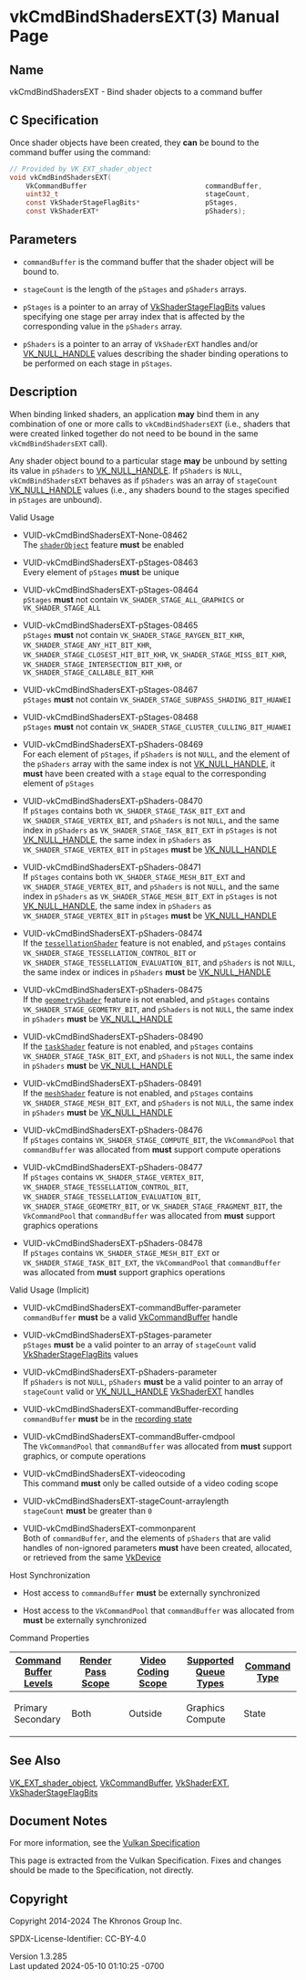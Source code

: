 # vkCmdBindShadersEXT(3) Manual Page

## Name

vkCmdBindShadersEXT - Bind shader objects to a command buffer



## <a href="#_c_specification" class="anchor"></a>C Specification

Once shader objects have been created, they **can** be bound to the
command buffer using the command:

``` c
// Provided by VK_EXT_shader_object
void vkCmdBindShadersEXT(
    VkCommandBuffer                             commandBuffer,
    uint32_t                                    stageCount,
    const VkShaderStageFlagBits*                pStages,
    const VkShaderEXT*                          pShaders);
```

## <a href="#_parameters" class="anchor"></a>Parameters

- `commandBuffer` is the command buffer that the shader object will be
  bound to.

- `stageCount` is the length of the `pStages` and `pShaders` arrays.

- `pStages` is a pointer to an array of
  [VkShaderStageFlagBits](https://registry.khronos.org/vulkan/specs/1.3-extensions/man/html/VkShaderStageFlagBits.html) values specifying
  one stage per array index that is affected by the corresponding value
  in the `pShaders` array.

- `pShaders` is a pointer to an array of `VkShaderEXT` handles and/or
  [VK_NULL_HANDLE](https://registry.khronos.org/vulkan/specs/1.3-extensions/man/html/VK_NULL_HANDLE.html) values describing the shader
  binding operations to be performed on each stage in `pStages`.

## <a href="#_description" class="anchor"></a>Description

When binding linked shaders, an application **may** bind them in any
combination of one or more calls to `vkCmdBindShadersEXT` (i.e., shaders
that were created linked together do not need to be bound in the same
`vkCmdBindShadersEXT` call).

Any shader object bound to a particular stage **may** be unbound by
setting its value in `pShaders` to
[VK_NULL_HANDLE](https://registry.khronos.org/vulkan/specs/1.3-extensions/man/html/VK_NULL_HANDLE.html). If `pShaders` is `NULL`,
`vkCmdBindShadersEXT` behaves as if `pShaders` was an array of
`stageCount` [VK_NULL_HANDLE](https://registry.khronos.org/vulkan/specs/1.3-extensions/man/html/VK_NULL_HANDLE.html) values (i.e., any
shaders bound to the stages specified in `pStages` are unbound).

Valid Usage

- <a href="#VUID-vkCmdBindShadersEXT-None-08462"
  id="VUID-vkCmdBindShadersEXT-None-08462"></a>
  VUID-vkCmdBindShadersEXT-None-08462  
  The <a
  href="https://registry.khronos.org/vulkan/specs/1.3-extensions/html/vkspec.html#features-shaderObject"
  target="_blank" rel="noopener"><code>shaderObject</code></a> feature
  **must** be enabled

- <a href="#VUID-vkCmdBindShadersEXT-pStages-08463"
  id="VUID-vkCmdBindShadersEXT-pStages-08463"></a>
  VUID-vkCmdBindShadersEXT-pStages-08463  
  Every element of `pStages` **must** be unique

- <a href="#VUID-vkCmdBindShadersEXT-pStages-08464"
  id="VUID-vkCmdBindShadersEXT-pStages-08464"></a>
  VUID-vkCmdBindShadersEXT-pStages-08464  
  `pStages` **must** not contain `VK_SHADER_STAGE_ALL_GRAPHICS` or
  `VK_SHADER_STAGE_ALL`

- <a href="#VUID-vkCmdBindShadersEXT-pStages-08465"
  id="VUID-vkCmdBindShadersEXT-pStages-08465"></a>
  VUID-vkCmdBindShadersEXT-pStages-08465  
  `pStages` **must** not contain `VK_SHADER_STAGE_RAYGEN_BIT_KHR`,
  `VK_SHADER_STAGE_ANY_HIT_BIT_KHR`,
  `VK_SHADER_STAGE_CLOSEST_HIT_BIT_KHR`, `VK_SHADER_STAGE_MISS_BIT_KHR`,
  `VK_SHADER_STAGE_INTERSECTION_BIT_KHR`, or
  `VK_SHADER_STAGE_CALLABLE_BIT_KHR`

- <a href="#VUID-vkCmdBindShadersEXT-pStages-08467"
  id="VUID-vkCmdBindShadersEXT-pStages-08467"></a>
  VUID-vkCmdBindShadersEXT-pStages-08467  
  `pStages` **must** not contain
  `VK_SHADER_STAGE_SUBPASS_SHADING_BIT_HUAWEI`

- <a href="#VUID-vkCmdBindShadersEXT-pStages-08468"
  id="VUID-vkCmdBindShadersEXT-pStages-08468"></a>
  VUID-vkCmdBindShadersEXT-pStages-08468  
  `pStages` **must** not contain
  `VK_SHADER_STAGE_CLUSTER_CULLING_BIT_HUAWEI`

- <a href="#VUID-vkCmdBindShadersEXT-pShaders-08469"
  id="VUID-vkCmdBindShadersEXT-pShaders-08469"></a>
  VUID-vkCmdBindShadersEXT-pShaders-08469  
  For each element of `pStages`, if `pShaders` is not `NULL`, and the
  element of the `pShaders` array with the same index is not
  [VK_NULL_HANDLE](https://registry.khronos.org/vulkan/specs/1.3-extensions/man/html/VK_NULL_HANDLE.html), it **must** have been created
  with a `stage` equal to the corresponding element of `pStages`

- <a href="#VUID-vkCmdBindShadersEXT-pShaders-08470"
  id="VUID-vkCmdBindShadersEXT-pShaders-08470"></a>
  VUID-vkCmdBindShadersEXT-pShaders-08470  
  If `pStages` contains both `VK_SHADER_STAGE_TASK_BIT_EXT` and
  `VK_SHADER_STAGE_VERTEX_BIT`, and `pShaders` is not `NULL`, and the
  same index in `pShaders` as `VK_SHADER_STAGE_TASK_BIT_EXT` in
  `pStages` is not [VK_NULL_HANDLE](https://registry.khronos.org/vulkan/specs/1.3-extensions/man/html/VK_NULL_HANDLE.html), the same index
  in `pShaders` as `VK_SHADER_STAGE_VERTEX_BIT` in `pStages` **must** be
  [VK_NULL_HANDLE](https://registry.khronos.org/vulkan/specs/1.3-extensions/man/html/VK_NULL_HANDLE.html)

- <a href="#VUID-vkCmdBindShadersEXT-pShaders-08471"
  id="VUID-vkCmdBindShadersEXT-pShaders-08471"></a>
  VUID-vkCmdBindShadersEXT-pShaders-08471  
  If `pStages` contains both `VK_SHADER_STAGE_MESH_BIT_EXT` and
  `VK_SHADER_STAGE_VERTEX_BIT`, and `pShaders` is not `NULL`, and the
  same index in `pShaders` as `VK_SHADER_STAGE_MESH_BIT_EXT` in
  `pStages` is not [VK_NULL_HANDLE](https://registry.khronos.org/vulkan/specs/1.3-extensions/man/html/VK_NULL_HANDLE.html), the same index
  in `pShaders` as `VK_SHADER_STAGE_VERTEX_BIT` in `pStages` **must** be
  [VK_NULL_HANDLE](https://registry.khronos.org/vulkan/specs/1.3-extensions/man/html/VK_NULL_HANDLE.html)

- <a href="#VUID-vkCmdBindShadersEXT-pShaders-08474"
  id="VUID-vkCmdBindShadersEXT-pShaders-08474"></a>
  VUID-vkCmdBindShadersEXT-pShaders-08474  
  If the <a
  href="https://registry.khronos.org/vulkan/specs/1.3-extensions/html/vkspec.html#features-tessellationShader"
  target="_blank" rel="noopener"><code>tessellationShader</code></a>
  feature is not enabled, and `pStages` contains
  `VK_SHADER_STAGE_TESSELLATION_CONTROL_BIT` or
  `VK_SHADER_STAGE_TESSELLATION_EVALUATION_BIT`, and `pShaders` is not
  `NULL`, the same index or indices in `pShaders` **must** be
  [VK_NULL_HANDLE](https://registry.khronos.org/vulkan/specs/1.3-extensions/man/html/VK_NULL_HANDLE.html)

- <a href="#VUID-vkCmdBindShadersEXT-pShaders-08475"
  id="VUID-vkCmdBindShadersEXT-pShaders-08475"></a>
  VUID-vkCmdBindShadersEXT-pShaders-08475  
  If the <a
  href="https://registry.khronos.org/vulkan/specs/1.3-extensions/html/vkspec.html#features-geometryShader"
  target="_blank" rel="noopener"><code>geometryShader</code></a> feature
  is not enabled, and `pStages` contains `VK_SHADER_STAGE_GEOMETRY_BIT`,
  and `pShaders` is not `NULL`, the same index in `pShaders` **must** be
  [VK_NULL_HANDLE](https://registry.khronos.org/vulkan/specs/1.3-extensions/man/html/VK_NULL_HANDLE.html)

- <a href="#VUID-vkCmdBindShadersEXT-pShaders-08490"
  id="VUID-vkCmdBindShadersEXT-pShaders-08490"></a>
  VUID-vkCmdBindShadersEXT-pShaders-08490  
  If the <a
  href="https://registry.khronos.org/vulkan/specs/1.3-extensions/html/vkspec.html#features-taskShader"
  target="_blank" rel="noopener"><code>taskShader</code></a> feature is
  not enabled, and `pStages` contains `VK_SHADER_STAGE_TASK_BIT_EXT`,
  and `pShaders` is not `NULL`, the same index in `pShaders` **must** be
  [VK_NULL_HANDLE](https://registry.khronos.org/vulkan/specs/1.3-extensions/man/html/VK_NULL_HANDLE.html)

- <a href="#VUID-vkCmdBindShadersEXT-pShaders-08491"
  id="VUID-vkCmdBindShadersEXT-pShaders-08491"></a>
  VUID-vkCmdBindShadersEXT-pShaders-08491  
  If the <a
  href="https://registry.khronos.org/vulkan/specs/1.3-extensions/html/vkspec.html#features-meshShader"
  target="_blank" rel="noopener"><code>meshShader</code></a> feature is
  not enabled, and `pStages` contains `VK_SHADER_STAGE_MESH_BIT_EXT`,
  and `pShaders` is not `NULL`, the same index in `pShaders` **must** be
  [VK_NULL_HANDLE](https://registry.khronos.org/vulkan/specs/1.3-extensions/man/html/VK_NULL_HANDLE.html)

- <a href="#VUID-vkCmdBindShadersEXT-pShaders-08476"
  id="VUID-vkCmdBindShadersEXT-pShaders-08476"></a>
  VUID-vkCmdBindShadersEXT-pShaders-08476  
  If `pStages` contains `VK_SHADER_STAGE_COMPUTE_BIT`, the
  `VkCommandPool` that `commandBuffer` was allocated from **must**
  support compute operations

- <a href="#VUID-vkCmdBindShadersEXT-pShaders-08477"
  id="VUID-vkCmdBindShadersEXT-pShaders-08477"></a>
  VUID-vkCmdBindShadersEXT-pShaders-08477  
  If `pStages` contains `VK_SHADER_STAGE_VERTEX_BIT`,
  `VK_SHADER_STAGE_TESSELLATION_CONTROL_BIT`,
  `VK_SHADER_STAGE_TESSELLATION_EVALUATION_BIT`,
  `VK_SHADER_STAGE_GEOMETRY_BIT`, or `VK_SHADER_STAGE_FRAGMENT_BIT`, the
  `VkCommandPool` that `commandBuffer` was allocated from **must**
  support graphics operations

- <a href="#VUID-vkCmdBindShadersEXT-pShaders-08478"
  id="VUID-vkCmdBindShadersEXT-pShaders-08478"></a>
  VUID-vkCmdBindShadersEXT-pShaders-08478  
  If `pStages` contains `VK_SHADER_STAGE_MESH_BIT_EXT` or
  `VK_SHADER_STAGE_TASK_BIT_EXT`, the `VkCommandPool` that
  `commandBuffer` was allocated from **must** support graphics
  operations

Valid Usage (Implicit)

- <a href="#VUID-vkCmdBindShadersEXT-commandBuffer-parameter"
  id="VUID-vkCmdBindShadersEXT-commandBuffer-parameter"></a>
  VUID-vkCmdBindShadersEXT-commandBuffer-parameter  
  `commandBuffer` **must** be a valid
  [VkCommandBuffer](https://registry.khronos.org/vulkan/specs/1.3-extensions/man/html/VkCommandBuffer.html) handle

- <a href="#VUID-vkCmdBindShadersEXT-pStages-parameter"
  id="VUID-vkCmdBindShadersEXT-pStages-parameter"></a>
  VUID-vkCmdBindShadersEXT-pStages-parameter  
  `pStages` **must** be a valid pointer to an array of `stageCount`
  valid [VkShaderStageFlagBits](https://registry.khronos.org/vulkan/specs/1.3-extensions/man/html/VkShaderStageFlagBits.html) values

- <a href="#VUID-vkCmdBindShadersEXT-pShaders-parameter"
  id="VUID-vkCmdBindShadersEXT-pShaders-parameter"></a>
  VUID-vkCmdBindShadersEXT-pShaders-parameter  
  If `pShaders` is not `NULL`, `pShaders` **must** be a valid pointer to
  an array of `stageCount` valid or
  [VK_NULL_HANDLE](https://registry.khronos.org/vulkan/specs/1.3-extensions/man/html/VK_NULL_HANDLE.html) [VkShaderEXT](https://registry.khronos.org/vulkan/specs/1.3-extensions/man/html/VkShaderEXT.html)
  handles

- <a href="#VUID-vkCmdBindShadersEXT-commandBuffer-recording"
  id="VUID-vkCmdBindShadersEXT-commandBuffer-recording"></a>
  VUID-vkCmdBindShadersEXT-commandBuffer-recording  
  `commandBuffer` **must** be in the [recording
  state](#commandbuffers-lifecycle)

- <a href="#VUID-vkCmdBindShadersEXT-commandBuffer-cmdpool"
  id="VUID-vkCmdBindShadersEXT-commandBuffer-cmdpool"></a>
  VUID-vkCmdBindShadersEXT-commandBuffer-cmdpool  
  The `VkCommandPool` that `commandBuffer` was allocated from **must**
  support graphics, or compute operations

- <a href="#VUID-vkCmdBindShadersEXT-videocoding"
  id="VUID-vkCmdBindShadersEXT-videocoding"></a>
  VUID-vkCmdBindShadersEXT-videocoding  
  This command **must** only be called outside of a video coding scope

- <a href="#VUID-vkCmdBindShadersEXT-stageCount-arraylength"
  id="VUID-vkCmdBindShadersEXT-stageCount-arraylength"></a>
  VUID-vkCmdBindShadersEXT-stageCount-arraylength  
  `stageCount` **must** be greater than `0`

- <a href="#VUID-vkCmdBindShadersEXT-commonparent"
  id="VUID-vkCmdBindShadersEXT-commonparent"></a>
  VUID-vkCmdBindShadersEXT-commonparent  
  Both of `commandBuffer`, and the elements of `pShaders` that are valid
  handles of non-ignored parameters **must** have been created,
  allocated, or retrieved from the same [VkDevice](https://registry.khronos.org/vulkan/specs/1.3-extensions/man/html/VkDevice.html)

Host Synchronization

- Host access to `commandBuffer` **must** be externally synchronized

- Host access to the `VkCommandPool` that `commandBuffer` was allocated
  from **must** be externally synchronized

Command Properties

<table class="tableblock frame-all grid-all stretch">
<colgroup>
<col style="width: 20%" />
<col style="width: 20%" />
<col style="width: 20%" />
<col style="width: 20%" />
<col style="width: 20%" />
</colgroup>
<thead>
<tr class="header">
<th class="tableblock halign-left valign-top"><a
href="#VkCommandBufferLevel">Command Buffer Levels</a></th>
<th class="tableblock halign-left valign-top"><a
href="#vkCmdBeginRenderPass">Render Pass Scope</a></th>
<th class="tableblock halign-left valign-top"><a
href="#vkCmdBeginVideoCodingKHR">Video Coding Scope</a></th>
<th class="tableblock halign-left valign-top"><a
href="#VkQueueFlagBits">Supported Queue Types</a></th>
<th class="tableblock halign-left valign-top"><a
href="#fundamentals-queueoperation-command-types">Command Type</a></th>
</tr>
</thead>
<tbody>
<tr class="odd">
<td class="tableblock halign-left valign-top"><p>Primary<br />
Secondary</p></td>
<td class="tableblock halign-left valign-top"><p>Both</p></td>
<td class="tableblock halign-left valign-top"><p>Outside</p></td>
<td class="tableblock halign-left valign-top"><p>Graphics<br />
Compute</p></td>
<td class="tableblock halign-left valign-top"><p>State</p></td>
</tr>
</tbody>
</table>

## <a href="#_see_also" class="anchor"></a>See Also

[VK_EXT_shader_object](https://registry.khronos.org/vulkan/specs/1.3-extensions/man/html/VK_EXT_shader_object.html),
[VkCommandBuffer](https://registry.khronos.org/vulkan/specs/1.3-extensions/man/html/VkCommandBuffer.html),
[VkShaderEXT](https://registry.khronos.org/vulkan/specs/1.3-extensions/man/html/VkShaderEXT.html),
[VkShaderStageFlagBits](https://registry.khronos.org/vulkan/specs/1.3-extensions/man/html/VkShaderStageFlagBits.html)

## <a href="#_document_notes" class="anchor"></a>Document Notes

For more information, see the <a
href="https://registry.khronos.org/vulkan/specs/1.3-extensions/html/vkspec.html#vkCmdBindShadersEXT"
target="_blank" rel="noopener">Vulkan Specification</a>

This page is extracted from the Vulkan Specification. Fixes and changes
should be made to the Specification, not directly.

## <a href="#_copyright" class="anchor"></a>Copyright

Copyright 2014-2024 The Khronos Group Inc.

SPDX-License-Identifier: CC-BY-4.0

Version 1.3.285  
Last updated 2024-05-10 01:10:25 -0700
